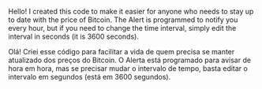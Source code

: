 Hello!
I created this code to make it easier for anyone who needs to stay up to date with the price of Bitcoin. The Alert is programmed to notify you every hour, but if you need to change the time interval, simply edit the interval in seconds (it is 3600 seconds).

Olá! 
Criei esse código para facilitar a vida de quem precisa se manter atualizado dos preços do Bitcoin. O Alerta está programado para avisar de hora em hora, mas se precisar mudar o intervalo de tempo, basta editar o intervalo em segundos (está em 3600 segundos).
